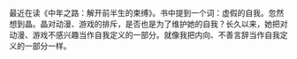 最近在读《中年之路：解开前半生的束缚》。书中提到一个词：虚假的自我。忽然想到晶。晶对动漫、游戏的排斥，是否也是为了维护她的自我？长久以来，她把对动漫、游戏不感兴趣当作自我定义的一部分。就像我把内向、不善言辞当作自我定义的一部分一样。